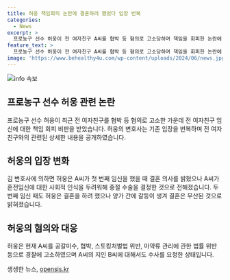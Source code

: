```yaml
---
title: 허웅 책임회피 논란에 결혼하려 했었다 입장 번복
categories:
  - News
excerpt: >
  프로농구 선수 허웅이 전 여자친구 A씨를 협박 등 혐의로 고소당하며 책임을 회피한 논란에 대해 법률대리인이 번복 발언을 하며 논란이 확산되고 있다. 허웅 측은 A씨가 두 차례 임신했을 때 결혼을 원했지만 A씨의 선택으로 인해 결혼이 이루어지지 못했다고 주장하며, A씨를 공갈미수, 협박 등으로 경찰에 고소했다. 논란은 계속되고 있으며, 허웅의 행동에 대한 비판이 높아지고 있다.
feature_text: >
  프로농구 선수 허웅이 전 여자친구 A씨를 협박 등 혐의로 고소당하며 책임을 회피한 논란에 대해 법률대리인이 번복 발언을 하며 논란이 확산되고 있다. 허웅 측은 A씨가 두 차례 임신했을 때 결혼을 원했지만 A씨의 선택으로 인해 결혼이 이루어지지 못했다고 주장하며, A씨를 공갈미수, 협박 등으로 경찰에 고소했다. 논란은 계속되고 있으며, 허웅의 행동에 대한 비판이 높아지고 있다.
image: 'https://www.behealthy4u.com/wp-content/uploads/2024/06/news.jpg'
---
```


<p><img src="https://www.behealthy4u.com/wp-content/uploads/2024/06/news.jpg" alt="info 속보" /></p>

<h2 data-ke-size="size26">프로농구 선수 허웅 관련 논란</h2>

<p data-ke-size="size16">프로농구 선수 허웅이 최근 전 여자친구를 협박 등 혐의로 고소한 가운데 전 여자친구 임신에 대한 책임 회피 비판을 받았습니다. 허웅의 변호사는 기존 입장을 번복하며 전 여자친구와의 관련된 상세한 내용을 공개하였습니다.</p>

<h2 data-ke-size="size26">허웅의 입장 변화</h2>

<p data-ke-size="size16">김 변호사에 의하면 허웅은 A씨가 첫 번째 임신을 했을 때 결혼 의사를 밝혔으나 A씨가 혼전임신에 대한 사회적 인식을 두려워해 중절 수술을 결정한 것으로 전해졌습니다. 두 번째 임신 때도 허웅은 결혼을 하려 했으나 양가 간에 갈등이 생겨 결혼은 무산된 것으로 밝혀졌습니다.</p>

<h2 data-ke-size="size26">허웅의 혐의와 대응</h2>

<p data-ke-size="size16">허웅은 현재 A씨를 공갈미수, 협박, 스토킹처벌법 위반, 마약류 관리에 관한 법률 위반 등으로 경찰에 고소하였으며 A씨의 지인 B씨에 대해서도 수사를 요청한 상태입니다.</p>
생생한 뉴스, <a href="https://opensis.kr" rel="dofollow">opensis.kr</a>


